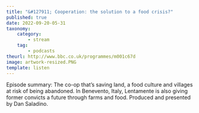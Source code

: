 ```yaml
---
title: "&#127911; Cooperation: the solution to a food crisis?"
published: true
date: 2022-09-20-05-31
taxonomy:
    category:
        - stream
    tag:
        - podcasts
theurl: http://www.bbc.co.uk/programmes/m001c67d
image: artwork-resized.PNG
template: listen
---
```


Episode summary: The co-op that&rsquo;s saving land, a food culture and villages at risk of being abandoned. In Benevento, Italy, Lentamente is also giving former convicts a future through farms and food. Produced and presented by Dan Saladino.
